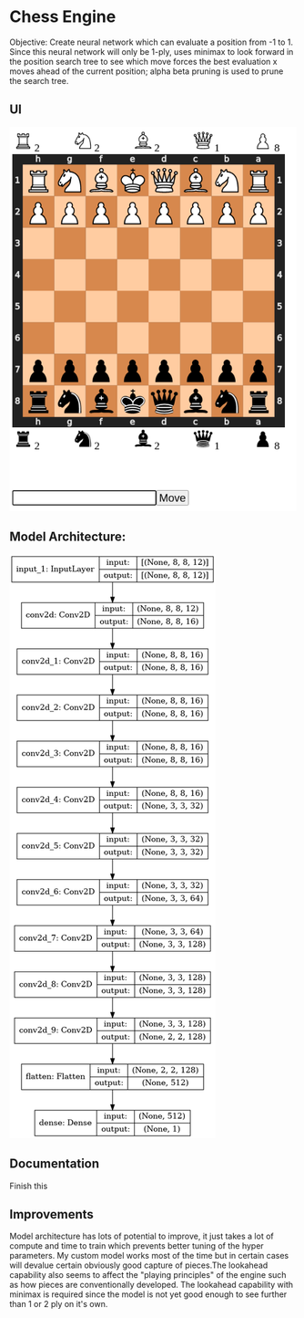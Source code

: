 # Chess Engine

Objective: Create neural network which can evaluate a position from -1 to 1. Since this neural network will only be 1-ply, uses minimax to look forward in the position search tree to see which move forces the best evaluation x moves ahead of the current position; alpha beta pruning is used to prune the search tree. 

## UI

![UI](./assets/GUI.png)

## Model Architecture:

![Model](./assets/model.png)

## Documentation

Finish this

## Improvements

Model architecture has lots of potential to improve, it just takes a lot of compute and time to train which prevents better tuning of the hyper parameters. My custom model works most of the time but in certain cases will devalue certain obviously good capture of pieces.The lookahead capability also seems to affect the "playing principles" of the engine such as how pieces are conventionally developed. The lookahead capability with minimax is required since the model is not yet good enough to see further than 1 or 2 ply on it's own.
